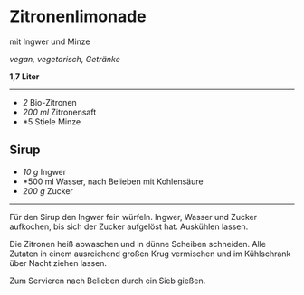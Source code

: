 # Zitronenlimonade

mit Ingwer und Minze

*vegan, vegetarisch, Getränke*

**1,7 Liter**

---

- *2* Bio-Zitronen
- *200 ml* Zitronensaft
- *5 Stiele Minze

## Sirup

- *10 g* Ingwer
- *500 ml Wasser, nach Belieben mit Kohlensäure
- *200 g* Zucker

---

Für den Sirup den Ingwer fein würfeln. Ingwer, Wasser und Zucker aufkochen, bis sich der Zucker aufgelöst hat. Auskühlen lassen.

Die Zitronen heiß abwaschen und in dünne Scheiben schneiden. Alle Zutaten in einem ausreichend großen Krug vermischen und im Kühlschrank über Nacht ziehen lassen. 

Zum Servieren nach Belieben durch ein Sieb gießen.
